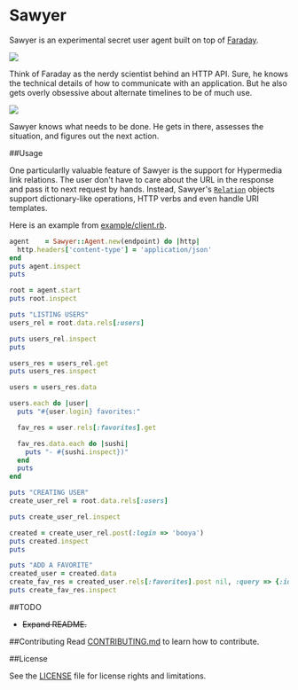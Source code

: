 # Sawyer

Sawyer is an experimental secret user agent built on top of
[Faraday][faraday].

[faraday]: https://github.com/lostisland/faraday

![](http://techno-weenie.net/sawyer/images/faraday.jpeg)

Think of Faraday as the nerdy scientist behind an HTTP API.  Sure, he
knows the technical details of how to communicate with an application.
But he also gets overly obsessive about alternate timelines to be of
much use.

![](http://techno-weenie.net/sawyer/images/sawyer.jpeg)

Sawyer knows what needs to be done.  He gets in there, assesses the
situation, and figures out the next action.

##Usage

One particularlly valuable feature of Sawyer is the support for Hypermedia link relations. The user don't have to care about the URL in the response and pass it to next request by hands. Instead, Sawyer's [`Relation`](lib/sawyer/relation.rb) objects support dictionary-like operations, HTTP verbs and even handle URI templates. 

Here is an example from [example/client.rb](/example/client.rb).

```ruby
agent    = Sawyer::Agent.new(endpoint) do |http|
  http.headers['content-type'] = 'application/json'
end
puts agent.inspect
puts

root = agent.start
puts root.inspect

puts "LISTING USERS"
users_rel = root.data.rels[:users]

puts users_rel.inspect
puts

users_res = users_rel.get
puts users_res.inspect

users = users_res.data

users.each do |user|
  puts "#{user.login} favorites:"

  fav_res = user.rels[:favorites].get

  fav_res.data.each do |sushi|
    puts "- #{sushi.inspect})"
  end
  puts
end

puts "CREATING USER"
create_user_rel = root.data.rels[:users]

puts create_user_rel.inspect

created = create_user_rel.post(:login => 'booya')
puts created.inspect
puts

puts "ADD A FAVORITE"
created_user = created.data
create_fav_res = created_user.rels[:favorites].post nil, :query => {:id => 1}
puts create_fav_res.inspect

```

##TODO
* ~~Expand README.~~

##Contributing
Read [CONTRIBUTING.md](CONTRIBUTING.md) to learn how to contribute.


##License

See the [LICENSE](LICENSE.md) file for license rights and limitations.
